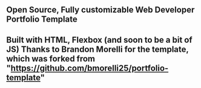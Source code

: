 ## Open Source, Fully customizable Web Developer Portfolio Template
Built with HTML, Flexbox (and soon to be a bit of JS)
Thanks to Brandon Morelli for the template, which was forked from "https://github.com/bmorelli25/portfolio-template"
---
